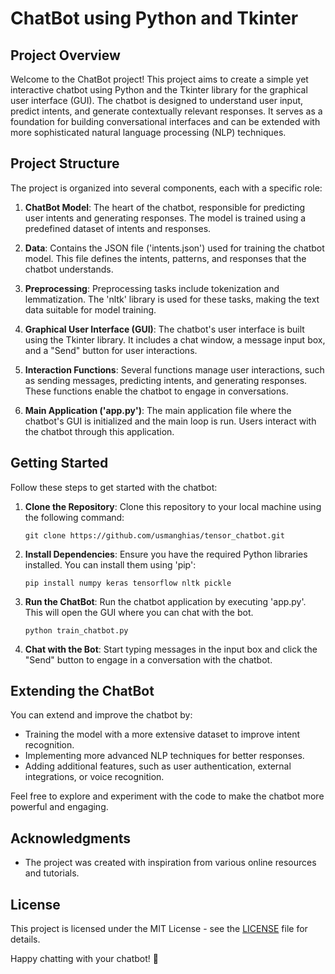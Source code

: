 # ChatBot using Python and Tkinter

## Project Overview

Welcome to the ChatBot project! This project aims to create a simple yet interactive chatbot using Python and the Tkinter library for the graphical user interface (GUI). The chatbot is designed to understand user input, predict intents, and generate contextually relevant responses. It serves as a foundation for building conversational interfaces and can be extended with more sophisticated natural language processing (NLP) techniques.

## Project Structure

The project is organized into several components, each with a specific role:

1. **ChatBot Model**: The heart of the chatbot, responsible for predicting user intents and generating responses. The model is trained using a predefined dataset of intents and responses.

2. **Data**: Contains the JSON file ('intents.json') used for training the chatbot model. This file defines the intents, patterns, and responses that the chatbot understands.

3. **Preprocessing**: Preprocessing tasks include tokenization and lemmatization. The 'nltk' library is used for these tasks, making the text data suitable for model training.

4. **Graphical User Interface (GUI)**: The chatbot's user interface is built using the Tkinter library. It includes a chat window, a message input box, and a "Send" button for user interactions.

5. **Interaction Functions**: Several functions manage user interactions, such as sending messages, predicting intents, and generating responses. These functions enable the chatbot to engage in conversations.

6. **Main Application ('app.py')**: The main application file where the chatbot's GUI is initialized and the main loop is run. Users interact with the chatbot through this application.

## Getting Started

Follow these steps to get started with the chatbot:

1. **Clone the Repository**: Clone this repository to your local machine using the following command:

    ```
    git clone https://github.com/usmanghias/tensor_chatbot.git
    ```

2. **Install Dependencies**: Ensure you have the required Python libraries installed. You can install them using 'pip':

    ```
    pip install numpy keras tensorflow nltk pickle
    ```

3. **Run the ChatBot**: Run the chatbot application by executing 'app.py'. This will open the GUI where you can chat with the bot.

    ```
    python train_chatbot.py
    ```

4. **Chat with the Bot**: Start typing messages in the input box and click the "Send" button to engage in a conversation with the chatbot.

## Extending the ChatBot

You can extend and improve the chatbot by:

- Training the model with a more extensive dataset to improve intent recognition.
- Implementing more advanced NLP techniques for better responses.
- Adding additional features, such as user authentication, external integrations, or voice recognition.

Feel free to explore and experiment with the code to make the chatbot more powerful and engaging.

## Acknowledgments

- The project was created with inspiration from various online resources and tutorials.

## License

This project is licensed under the MIT License - see the [LICENSE](LICENSE) file for details.

Happy chatting with your chatbot! 🤖
